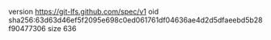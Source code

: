 version https://git-lfs.github.com/spec/v1
oid sha256:63d63d46ef5f2095e698c0ed061761df04636ae4d2d5dfaeebd5b28f90477306
size 636
